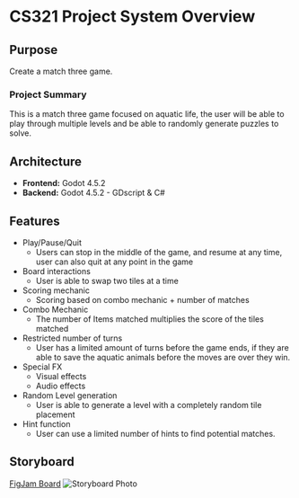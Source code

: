 # CS321 Project System Overview

## Purpose
Create a match three game.

### Project Summary
This is a match three game focused on aquatic life, the user will be able to play through multiple levels and be able to randomly generate puzzles to solve.

## Architecture
- **Frontend:** Godot 4.5.2
- **Backend:** Godot 4.5.2 - GDscript & C#

## Features
- Play/Pause/Quit
  - Users can stop in the middle of the game, and resume at any time, user can also quit at any point in the game
- Board interactions
  - User is able to swap two tiles at a time
- Scoring mechanic
  - Scoring based on combo mechanic + number of matches
- Combo Mechanic
  - The number of Items matched multiplies the score of the tiles matched
- Restricted number of turns
  - User has a limited amount of turns before the game ends, if they are able to save the aquatic animals before the moves are over they win.
- Special FX
  - Visual effects
  - Audio effects
- Random Level generation
  - User is able to generate a level with a completely random tile placement
- Hint function
  - User can use a limited number of hints to find potential matches.

## Storyboard
[FigJam Board](https://www.figma.com/board/ZhOPx1p9xpauzA8R2RfQUr/Untitled?node-id=0-1&t=gYrX3un8fQwMBlkS-1)
![Storyboard Photo](https://github.com/bkhan260/CS321_Project/blob/main/StoryboardV0.png)
